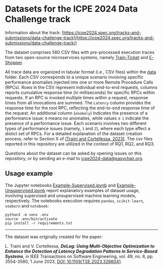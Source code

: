 # Datasets for the ICPE 2024 Data Challenge track

Information about the track:
[https://icpe2024.spec.org/tracks-and-submissions/data-challenge-track](https://icpe2024.spec.org/tracks-and-submissions/data-challenge-track/)

The dataset comprises 560 CSV files with pre-processed execution traces from two open-source microservices systems, namely [Train-Ticket](https://github.com/FudanSELab/train-ticket) and [E-Shopper](https://github.com/SEALABQualityGroup/E-Shopper).

All trace data are organized in tabular format (i.e., CSV files) within the [data](data) folder. 
Each CSV corresponds to a unique scenario involving specific performance anomalies injected into one or more Remote Procedure Calls (RPCs).
Rows in the CSV represent individual end-to-end requests, columns reports cumulative response time (in milliseconds) for specific RPCs within requests. If an RPC is invoked multiple times within a request, response times from all invocations are summed.
The `Latency` column provides the response time for the root RPC, reflecting the end-to-end response time of the request.
An additional column (`anomaly`) indicates the presence of a performance issue: `0` means no anomalies, while values ≥ `1` indicate the presence of a performance issue.
Each scenario involves two different types of performance issues (namely, `1` and `2`), where
each type  affect a distict set of RPCs.
For a detailed explanation of the dataset creation process, refer to Section X of [(Traini and Cortellessa, 2023)](https://doi.org/10.1109/TSE.2023.3266041).
The csv files reported in this repository are utilized in the context of RQ1, RQ2, and RQ3.

Questions about the dataset can be asked by opening issues on this repository, or by sending an e-mail to icpe2024-data@easychair.org.

## Usage example

The Jupyter notebooks [Example-Supervised.ipynb](Example-Supervised.ipynb) and [Example-Unsupervised.ipynb](Example-Supervised.ipynb) report explanatory examples of dataset usage, involving supervised and unsupervised machine learning models, respectively. The notebooks execution requires `pandas`, `scikit-learn`, `seaborn` and `notebook`:
```
python3 -m venv .env
source .env/bin/activate
pip install -r requirements.txt
```

---

The dataset was originally created for the paper:

L. Traini and V. Cortellessa, ***DeLag: Using Multi-Objective Optimization to Enhance the Detection of Latency Degradation Patterns in Service-Based Systems***, in IEEE Transactions on Software Engineering, vol. 49, no. 6, pp. 3554-3580, 1 June 2023, [DOI: 10.1109/TSE.2023.3266041](https://doi.org/10.1109/TSE.2023.3266041).
